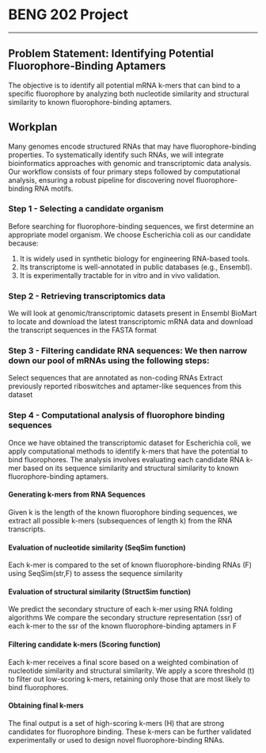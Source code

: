 # BENG 202 Project 
---
## Problem Statement: Identifying Potential Fluorophore-Binding Aptamers

The objective is to identify all potential mRNA k-mers that can bind to a specific fluorophore by analyzing both nucleotide similarity and structural similarity to known fluorophore-binding aptamers.

## Workplan

Many genomes encode structured RNAs that may have fluorophore-binding properties. To systematically identify such RNAs, we will integrate bioinformatics approaches with genomic and transcriptomic data analysis. Our workflow consists of four primary steps followed by computational analysis, ensuring a robust pipeline for discovering novel fluorophore-binding RNA motifs.

### Step 1 - Selecting a candidate organism

Before searching for fluorophore-binding sequences, we first determine an appropriate model organism. We choose Escherichia coli as our candidate because:

1. It is widely used in synthetic biology for engineering RNA-based tools.
2. Its transcriptome is well-annotated in public databases (e.g., Ensembl).
3. It is experimentally tractable for in vitro and in vivo validation.

### Step 2 - Retrieving transcriptomics data

We will look at genomic/transcriptomic datasets present in Ensembl BioMart to locate and download the latest transcriptomic mRNA data and download the transcript sequences in the FASTA format  

### Step 3 - Filtering candidate RNA sequences: We then narrow down our pool of mRNAs using the following steps:

Select  sequences that are annotated as non-coding RNAs
Extract previously reported riboswitches and aptamer-like sequences from this dataset

### Step 4 - Computational analysis of fluorophore binding sequences
Once we have obtained the transcriptomic dataset for Escherichia coli, we apply computational methods to identify k-mers that have the potential to bind fluorophores. The analysis involves evaluating each candidate RNA k-mer based on its sequence similarity and structural similarity to known fluorophore-binding aptamers.

#### Generating k-mers from RNA Sequences
Given k is the length of the known fluorophore binding sequences, we extract all possible k-mers (subsequences of length k) from the RNA transcripts.

#### Evaluation of nucleotide similarity (SeqSim function)
Each k-mer is compared to the set of known fluorophore-binding RNAs (F) using SeqSim(str,F) to assess the sequence similarity

#### Evaluation of structural similarity (StructSim function)
We predict the secondary structure of each k-mer using RNA folding algorithms
We compare the secondary structure representation (ssr) of each k-mer to the ssr of the known fluorophore-binding aptamers in F

#### Filtering candidate k-mers (Scoring function)
Each k-mer receives a final score based on a weighted combination of nucleotide similarity and structural similarity.
We apply a score threshold (t) to filter out low-scoring k-mers, retaining only those that are most likely to bind fluorophores.

#### Obtaining final k-mers
The final output is a set of high-scoring k-mers (H) that are strong candidates for fluorophore binding.
These k-mers can be further validated experimentally or used to design novel fluorophore-binding RNAs.

